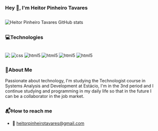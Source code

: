 ### Hey 👋, I'm Heitor Pinheiro Tavares 
##

![Heitor Pinheiro Tavares GitHub stats](https://github-readme-stats.vercel.app/api?username=Hei7or&show_icons=true&theme=tokyonight)

##
### 💻Technologies
<div style="display: inline_block"><br/>
<img align="center"src="https://img.shields.io/badge/HTML5-E34F26?style=for-the-badge&logo=html5&logoColor=white"/>
<img align="center" alt="css" src="https://img.shields.io/badge/CSS-239120?&style=for-the-badge&logo=css3&logoColor=white"/> <img align="center" alt="html5" src="https://img.shields.io/badge/JavaScript-323330?style=for-the-badge&logo=javascript&logoColor=F7DF1E"/> <img align="center" alt="html5" src="https://img.shields.io/badge/Python-14354C?style=for-the-badge&logo=python&logoColor=white"/> <img align="center" alt="html5" src="https://img.shields.io/badge/C%23-239120?style=for-the-badge&logo=c-sharp&logoColor=white"/> 
<img align="center" alt="html5" src="https://img.shields.io/badge/Unity-100000?style=for-the-badge&logo=unity&logoColor=white"/> 
 
##
### 🚀About Me
 Passionate about technology, I'm studying the    Technologist course in Systems Analysis and Development at Estácio, I'm in the 3nd period and I continue studying and programming in my daily life so that in the future I can be a collaborator in the job market.

##
### 📬How to reach me 

- 📧 heitorpinheirotavares@gmail.com
 
